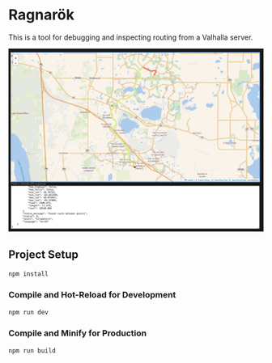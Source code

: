 # Ragnarök

This is a tool for debugging and inspecting routing from a Valhalla server.

![Screenshot](screenshot.png)

## Project Setup

```sh
npm install
```

### Compile and Hot-Reload for Development

```sh
npm run dev
```

### Compile and Minify for Production

```sh
npm run build
```
